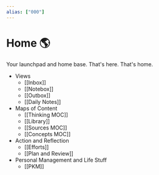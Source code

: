 ```yaml
---
alias: ["000"]
---
```

# Home 🌎
Your launchpad and home base. That's here. That's home.

- Views
	-  [[Inbox]]
	- [[Notebox]]
	- [[Outbox]]
	- [[Daily Notes]]
-  Maps of Content
	- [[Thinking MOC]]
	-  [[Library]]
	-  [[Sources MOC]]
	-  [[Concepts MOC]]
- Action and Reflection
	-  [[Efforts]]
	-  [[Plan and Review]]
- Personal Management and Life Stuff
	-  [[PKM]]



